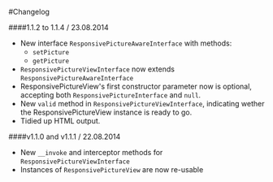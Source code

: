 #Changelog

####1.1.2 to 1.1.4 / 23.08.2014

- New interface `ResponsivePictureAwareInterface` with methods:
    - `setPicture`
    - `getPicture`
- `ResponsivePictureViewInterface` now extends `ResponsivePictureAwareInterface`
- ResponsivePictureView's first constructor parameter now is optional, accepting both `ResponsivePictureInterface` and `null`.
- New `valid` method in `ResponsivePictureViewInterface`, indicating wether the ResponsivePictureView instance is ready to go. 
- Tidied up HTML output.

####v1.1.0 and v1.1.1 / 22.08.2014

- New `__invoke` and interceptor methods for `ResponsivePictureViewInterface`
- Instances of `ResponsivePictureView` are now re-usable









